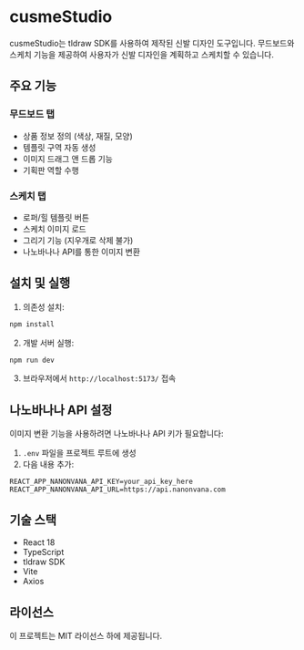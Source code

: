 # cusmeStudio

cusmeStudio는 tldraw SDK를 사용하여 제작된 신발 디자인 도구입니다. 무드보드와 스케치 기능을 제공하여 사용자가 신발 디자인을 계획하고 스케치할 수 있습니다.

## 주요 기능

### 무드보드 탭
- 상품 정보 정의 (색상, 재질, 모양)
- 템플릿 구역 자동 생성
- 이미지 드래그 앤 드롭 기능
- 기획판 역할 수행

### 스케치 탭
- 로퍼/힐 템플릿 버튼
- 스케치 이미지 로드
- 그리기 기능 (지우개로 삭제 불가)
- 나노바나나 API를 통한 이미지 변환

## 설치 및 실행

1. 의존성 설치:
```bash
npm install
```

2. 개발 서버 실행:
```bash
npm run dev
```

3. 브라우저에서 `http://localhost:5173/` 접속

## 나노바나나 API 설정

이미지 변환 기능을 사용하려면 나노바나나 API 키가 필요합니다:

1. `.env` 파일을 프로젝트 루트에 생성
2. 다음 내용 추가:
```
REACT_APP_NANONVANA_API_KEY=your_api_key_here
REACT_APP_NANONVANA_API_URL=https://api.nanonvana.com
```

## 기술 스택

- React 18
- TypeScript
- tldraw SDK
- Vite
- Axios

## 라이선스

이 프로젝트는 MIT 라이선스 하에 제공됩니다.
